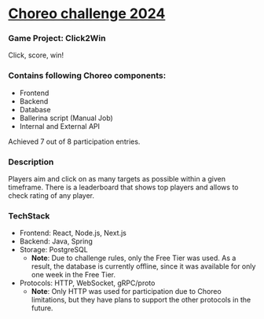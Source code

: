 # [Choreo challenge 2024](https://choreo.dev/cybertruck#challenge)
### Game Project: Click2Win
Click, score, win!

### Contains following Choreo components:
- Frontend
- Backend
- Database
- Ballerina script (Manual Job)
- Internal and External API

Achieved 7 out of 8 participation entries.

### Description
Players aim and click on as many targets as possible within a given timeframe.
There is a leaderboard that shows top players and allows to check rating of any player.

### TechStack
- Frontend: React, Node.js, Next.js
- Backend: Java, Spring
- Storage: PostgreSQL
  - **Note**: Due to challenge rules, only the Free Tier was used. As a result, the database is currently offline, since it was available for only one week in the Free Tier.
- Protocols: HTTP, WebSocket, gRPC/proto
  - **Note**: Only HTTP was used for participation due to Choreo limitations, but they have plans to support the other protocols in the future.

